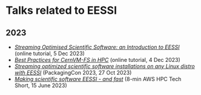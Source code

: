 # Talks related to EESSI

## 2023

* [*Streaming Optimised Scientific Software: an Introduction to EESSI*](talks/2023/20231205_castiel2_eessi_intro.md) (online tutorial, 5 Dec 2023)
* [*Best Practices for CernVM-FS in HPC*](talks/2023/20231204_cvmfs_hpc.md) (online tutorial, 4 Dec 2023)
* [*Streaming optimized scientific software installations on any Linux distro with EESSI*](talks/2023/20231027_packagingcon23_eessi.md) (PackagingCon 2023, 27 Oct 2023)
* [*Making scientific software EESSI - and fast*](talks/2023/20230615_aws_tech_short.md) (8-min AWS HPC Tech Short, 15 June 2023)
